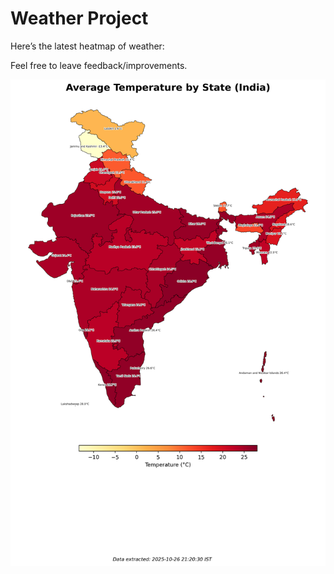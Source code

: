 # Weather Project

Here’s the latest heatmap of weather:

Feel free to leave feedback/improvements.

![India Heatmap](docs/assets/india_heatmap.png?v=FE4349)
